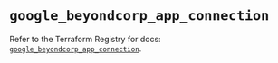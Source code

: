 # `google_beyondcorp_app_connection`

Refer to the Terraform Registry for docs: [`google_beyondcorp_app_connection`](https://registry.terraform.io/providers/hashicorp/google/5.20.0/docs/resources/beyondcorp_app_connection).
